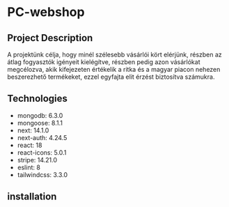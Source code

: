 # PC-webshop

## Project Description

A projektünk célja, hogy minél szélesebb vásárlói kört elérjünk, részben az átlag fogyasztók igényeit kielégítve, részben pedig azon vásárlókat megcélozva, akik kifejezeten értékelik a ritka és a magyar piacon nehezen beszerezhető termékeket, ezzel egyfajta elit érzést biztosítva számukra.

## Technologies

- mongodb: 6.3.0
- mongoose: 8.1.1
- next: 14.1.0
- next-auth: 4.24.5
- react: 18
- react-icons: 5.0.1
- stripe: 14.21.0
- eslint: 8
- tailwindcss: 3.3.0

## installation
